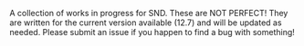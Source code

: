 A collection of works in progress for SND. These are NOT PERFECT! They are written for the current version available (12.7) and will be updated as needed. Please submit an issue if you happen to find a bug with something!
